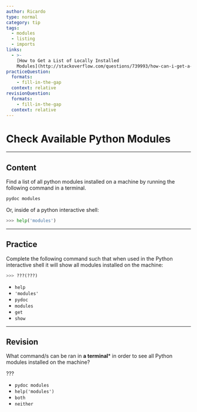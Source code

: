 ```yaml
---
author: Ricardo
type: normal
category: tip
tags:
  - modules
  - listing
  - imports
links:
  - >-
    [How to Get a List of Locally Installed
    Modules](http://stackoverflow.com/questions/739993/how-can-i-get-a-list-of-locally-installed-python-modules){website}
practiceQuestion:
  formats:
    - fill-in-the-gap
  context: relative
revisionQuestion:
  formats:
    - fill-in-the-gap
  context: relative
---
```


# Check Available Python Modules


---

## Content

Find a list of all python modules installed on a machine by running the following command in a terminal.

```bash
pydoc modules
```

Or, inside of a python interactive shell:

```python
>>> help('modules')
```


---

## Practice

Complete the following command such that when used in the Python interactive shell it will show all modules installed on the machine:

```py
>>> ???(???)
```

- `help`
- `'modules'`
- `pydoc`
- `modules`
- `get`
- `show`


---

## Revision

What command/s can be ran in **a terminal*** in order to see all Python modules installed on the machine?

???

- `pydoc modules`
- `help('modules')`
- `both`
- `neither`
